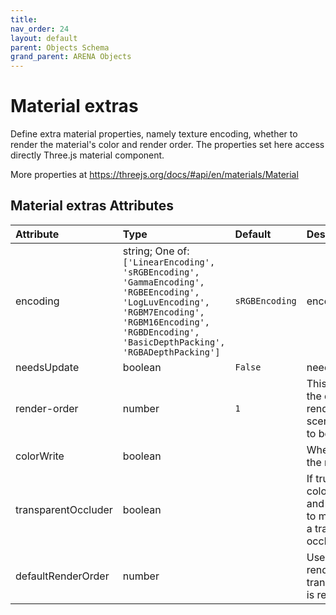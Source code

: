 ```yaml
---
title: 
nav_order: 24
layout: default
parent: Objects Schema
grand_parent: ARENA Objects
---
```



Material extras
===============


Define extra material properties, namely texture encoding, whether to render the material's color and render order. The properties set here access directly Three.js material component. 

More properties at <a href='https://threejs.org/docs/#api/en/materials/Material'>https://threejs.org/docs/#api/en/materials/Material</a>

Material extras Attributes
---------------------------

|Attribute|Type|Default|Description|Required|
| :--- | :--- | :--- | :--- | :--- |
|encoding|string; One of: ```['LinearEncoding', 'sRGBEncoding', 'GammaEncoding', 'RGBEEncoding', 'LogLuvEncoding', 'RGBM7Encoding', 'RGBM16Encoding', 'RGBDEncoding', 'BasicDepthPacking', 'RGBADepthPacking']```|```sRGBEncoding```|encoding|No|
|needsUpdate|boolean|```False```|needsUpdate|No|
|render-order|number|```1```|This value allows the default rendering order of scene graph objects to be overridden.|No|
|colorWrite|boolean||Whether to render the material’s color|No|
|transparentOccluder|boolean||If true, will set colorWrite=false and renderOrder=0 to make the material a transparent occluder.|No|
|defaultRenderOrder|number||Used as the renderOrder when transparentOccluder is reset to false.|No|
